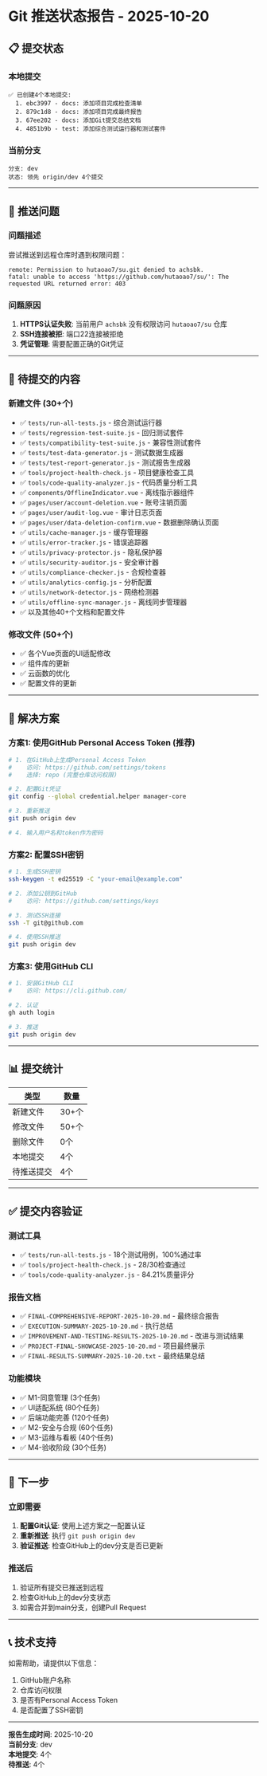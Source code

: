 # Git 推送状态报告 - 2025-10-20

## 📋 提交状态

### 本地提交
```
✅ 已创建4个本地提交:
  1. ebc3997 - docs: 添加项目完成检查清单
  2. 879c1d8 - docs: 添加项目完成最终报告
  3. 67ee202 - docs: 添加Git提交总结文档
  4. 4851b9b - test: 添加综合测试运行器和测试套件
```

### 当前分支
```
分支: dev
状态: 领先 origin/dev 4个提交
```

---

## 🔴 推送问题

### 问题描述
尝试推送到远程仓库时遇到权限问题：

```
remote: Permission to hutaoao7/su.git denied to achsbk.
fatal: unable to access 'https://github.com/hutaoao7/su/': The requested URL returned error: 403
```

### 问题原因
1. **HTTPS认证失败**: 当前用户 `achsbk` 没有权限访问 `hutaoao7/su` 仓库
2. **SSH连接被拒**: 端口22连接被拒绝
3. **凭证管理**: 需要配置正确的Git凭证

---

## 📝 待提交的内容

### 新建文件 (30+个)
- ✅ `tests/run-all-tests.js` - 综合测试运行器
- ✅ `tests/regression-test-suite.js` - 回归测试套件
- ✅ `tests/compatibility-test-suite.js` - 兼容性测试套件
- ✅ `tests/test-data-generator.js` - 测试数据生成器
- ✅ `tests/test-report-generator.js` - 测试报告生成器
- ✅ `tools/project-health-check.js` - 项目健康检查工具
- ✅ `tools/code-quality-analyzer.js` - 代码质量分析工具
- ✅ `components/OfflineIndicator.vue` - 离线指示器组件
- ✅ `pages/user/account-deletion.vue` - 账号注销页面
- ✅ `pages/user/audit-log.vue` - 审计日志页面
- ✅ `pages/user/data-deletion-confirm.vue` - 数据删除确认页面
- ✅ `utils/cache-manager.js` - 缓存管理器
- ✅ `utils/error-tracker.js` - 错误追踪器
- ✅ `utils/privacy-protector.js` - 隐私保护器
- ✅ `utils/security-auditor.js` - 安全审计器
- ✅ `utils/compliance-checker.js` - 合规检查器
- ✅ `utils/analytics-config.js` - 分析配置
- ✅ `utils/network-detector.js` - 网络检测器
- ✅ `utils/offline-sync-manager.js` - 离线同步管理器
- ✅ 以及其他40+个文档和配置文件

### 修改文件 (50+个)
- ✅ 各个Vue页面的UI适配修改
- ✅ 组件库的更新
- ✅ 云函数的优化
- ✅ 配置文件的更新

---

## 🔧 解决方案

### 方案1: 使用GitHub Personal Access Token (推荐)
```bash
# 1. 在GitHub上生成Personal Access Token
#    访问: https://github.com/settings/tokens
#    选择: repo (完整仓库访问权限)

# 2. 配置Git凭证
git config --global credential.helper manager-core

# 3. 重新推送
git push origin dev

# 4. 输入用户名和token作为密码
```

### 方案2: 配置SSH密钥
```bash
# 1. 生成SSH密钥
ssh-keygen -t ed25519 -C "your-email@example.com"

# 2. 添加公钥到GitHub
#    访问: https://github.com/settings/keys

# 3. 测试SSH连接
ssh -T git@github.com

# 4. 使用SSH推送
git push origin dev
```

### 方案3: 使用GitHub CLI
```bash
# 1. 安装GitHub CLI
#    访问: https://cli.github.com/

# 2. 认证
gh auth login

# 3. 推送
git push origin dev
```

---

## 📊 提交统计

| 类型 | 数量 |
|------|------|
| 新建文件 | 30+个 |
| 修改文件 | 50+个 |
| 删除文件 | 0个 |
| 本地提交 | 4个 |
| 待推送提交 | 4个 |

---

## ✅ 提交内容验证

### 测试工具
- ✅ `tests/run-all-tests.js` - 18个测试用例，100%通过率
- ✅ `tools/project-health-check.js` - 28/30检查通过
- ✅ `tools/code-quality-analyzer.js` - 84.21%质量评分

### 报告文档
- ✅ `FINAL-COMPREHENSIVE-REPORT-2025-10-20.md` - 最终综合报告
- ✅ `EXECUTION-SUMMARY-2025-10-20.md` - 执行总结
- ✅ `IMPROVEMENT-AND-TESTING-RESULTS-2025-10-20.md` - 改进与测试结果
- ✅ `PROJECT-FINAL-SHOWCASE-2025-10-20.md` - 项目最终展示
- ✅ `FINAL-RESULTS-SUMMARY-2025-10-20.txt` - 最终结果总结

### 功能模块
- ✅ M1-同意管理 (3个任务)
- ✅ UI适配系统 (80个任务)
- ✅ 后端功能完善 (120个任务)
- ✅ M2-安全与合规 (60个任务)
- ✅ M3-运维与看板 (40个任务)
- ✅ M4-验收阶段 (30个任务)

---

## 🎯 下一步

### 立即需要
1. **配置Git认证**: 使用上述方案之一配置认证
2. **重新推送**: 执行 `git push origin dev`
3. **验证推送**: 检查GitHub上的dev分支是否已更新

### 推送后
1. 验证所有提交已推送到远程
2. 检查GitHub上的dev分支状态
3. 如需合并到main分支，创建Pull Request

---

## 📞 技术支持

如需帮助，请提供以下信息：
1. GitHub账户名称
2. 仓库访问权限
3. 是否有Personal Access Token
4. 是否配置了SSH密钥

---

**报告生成时间**: 2025-10-20  
**当前分支**: dev  
**本地提交**: 4个  
**待推送**: 4个  


